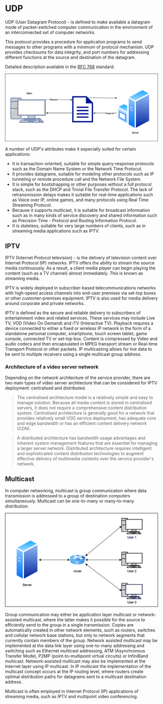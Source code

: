 # UDP

UDP (User Datagram  Protocol) - is defined to make available a
datagram  mode of packet-switched computer communication in the environment of an interconnected set of computer networks. 

This protocol provides a procedure for application programs to send messages to other programs with a minimum of protocol mechanism. UDP provides checksums for data integrity, and port numbers for addressing different functions at the source and destination of the datagram.

Detailed description available in the [RFC 768][RFC 768] standard.

![UDP](img/UDP.png)

A number of UDP's attributes make it especially suited for certain applications:

- It is transaction-oriented, suitable for simple query-response protocols such as the Domain Name System or the Network Time Protocol.
- It provides datagrams, suitable for modeling other protocols such as IP tunneling or remote procedure call and the Network File System.
- It is simple for bootstrapping or other purposes without a full protocol stack, such as the DHCP and Trivial File Transfer Protocol.
The lack of retransmission delays makes it suitable for real-time applications such as Voice over IP, online games, and many protocols using Real Time Streaming Protocol.
- Because it supports multicast, it is suitable for broadcast information such as in many kinds of service discovery and shared information such as Precision Time - Protocol and Routing Information Protocol.
- It is stateless, suitable for very large numbers of clients, such as in streaming media applications such as IPTV.

## IPTV

IPTV (Internet Protocol television) - is the delivery of television content over Internet Protocol (IP) networks. IPTV offers the ability to stream the source media continuously. As a result, a client media player can begin playing the content (such as a TV channel) almost immediately. This is known as streaming media.

IPTV is widely deployed in subscriber-based telecommunications networks with high-speed access channels into end-user premises via set-top boxes or other customer-premises equipment. IPTV is also used for media delivery around corporate and private networks.

IPTV is defined as the secure and reliable delivery to subscribers of entertainment video and related services. These services may include Live TV, VOD (Video On Demand) and iTV  (Interactive TV). Playback requires a device connected to either a fixed or wireless IP network in the form of a standalone personal computer, smartphone, touch screen tablet, game console, connected TV or set-top box. Content is compressed by Video and audio codecs and then encapsulated in MPEG transport stream or Real-time Transport Protocol or other packets. IP multicasting allows for live data to be sent to multiple receivers using a single multicast group address.

### Architecture of a video server network

Depending on the network architecture of the service provider, there are two main types of video server architecture that can be considered for IPTV deployment: centralised and distributed.

> The centralised architecture model is a relatively simple and easy to manage solution. Because all media content is stored in centralised servers, it does not require a comprehensive content distribution system. Centralised architecture is generally good for a network that provides relatively small VOD service deployment, has adequate core and edge bandwidth or has an efficient content delivery network (CDN).

> A distributed architecture has bandwidth usage advantages and inherent system management features that are essential for managing a larger server network. Distributed architecture requires intelligent and sophisticated content distribution technologies to augment effective delivery of multimedia contents over the service provider's network.

## Multicast

In computer networking, multicast is group communication where data transmission is addressed to a group of destination computers simultaneously. Multicast can be one-to-many or many-to-many distribution.

![Multicast](img/multicast.png)

Group communication may either be application layer multicast or network-assisted multicast, where the latter makes it possible for the source to efficiently send to the group in a single transmission. Copies are automatically created in other network elements, such as routers, switches and cellular network base stations, but only to network segments that currently contain members of the group. Network assisted multicast may be implemented at the data link layer using one-to-many addressing and switching such as Ethernet multicast addressing, ATM (Asynchronous Transfer Mode), P2MP (point-to-multipoint virtual circuits) or InfiniBand multicast. Network-assisted multicast may also be implemented at the Internet layer using IP multicast. In IP multicast the implementation of the multicast concept occurs at the IP routing level, where routers create optimal distribution paths for datagrams sent to a multicast destination address.

Multicast is often employed in Internet Protocol (IP) applications of streaming media, such as IPTV and multipoint video conferencing.


[RFC 768]: https://www.rfc-editor.org/rfc/rfc768